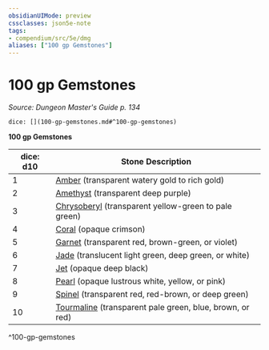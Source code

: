 ```yaml
---
obsidianUIMode: preview
cssclasses: json5e-note
tags:
- compendium/src/5e/dmg
aliases: ["100 gp Gemstones"]
---
```

# 100 gp Gemstones
*Source: Dungeon Master's Guide p. 134* 

`dice: [](100-gp-gemstones.md#^100-gp-gemstones)`

**100 gp Gemstones**

| dice: d10 | Stone Description |
|-----------|-------------------|
| 1 | [Amber](/compendium/items/amber.md) (transparent watery gold to rich gold) |
| 2 | [Amethyst](/compendium/items/amethyst.md) (transparent deep purple) |
| 3 | [Chrysoberyl](/compendium/items/chrysoberyl.md) (transparent yellow-green to pale green) |
| 4 | [Coral](/compendium/items/coral.md) (opaque crimson) |
| 5 | [Garnet](/compendium/items/garnet.md) (transparent red, brown-green, or violet) |
| 6 | [Jade](/compendium/items/jade.md) (translucent light green, deep green, or white) |
| 7 | [Jet](/compendium/items/jet.md) (opaque deep black) |
| 8 | [Pearl](/compendium/items/pearl.md) (opaque lustrous white, yellow, or pink) |
| 9 | [Spinel](/compendium/items/spinel.md) (transparent red, red-brown, or deep green) |
| 10 | [Tourmaline](/compendium/items/tourmaline.md) (transparent pale green, blue, brown, or red) |
^100-gp-gemstones